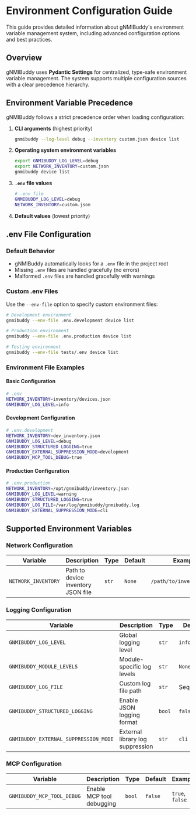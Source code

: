 # Environment Configuration Guide

This guide provides detailed information about gNMIBuddy's environment variable management system, including advanced configuration options and best practices.

## Overview

gNMIBuddy uses **Pydantic Settings** for centralized, type-safe environment variable management. The system supports multiple configuration sources with a clear precedence hierarchy.

## Environment Variable Precedence

gNMIBuddy follows a strict precedence order when loading configuration:

1. **CLI arguments** (highest priority)

   ```bash
   gnmibuddy --log-level debug --inventory custom.json device list
   ```

2. **Operating system environment variables**

   ```bash
   export GNMIBUDDY_LOG_LEVEL=debug
   export NETWORK_INVENTORY=custom.json
   gnmibuddy device list
   ```

3. **`.env` file values**

   ```bash
   # .env file
   GNMIBUDDY_LOG_LEVEL=debug
   NETWORK_INVENTORY=custom.json
   ```

4. **Default values** (lowest priority)

## .env File Configuration

### Default Behavior

- gNMIBuddy automatically looks for a `.env` file in the project root
- Missing `.env` files are handled gracefully (no errors)
- Malformed `.env` files are handled gracefully with warnings

### Custom .env Files

Use the `--env-file` option to specify custom environment files:

```bash
# Development environment
gnmibuddy --env-file .env.development device list

# Production environment
gnmibuddy --env-file .env.production device list

# Testing environment
gnmibuddy --env-file tests/.env device list
```

### Environment File Examples

#### Basic Configuration

```bash
# .env
NETWORK_INVENTORY=inventory/devices.json
GNMIBUDDY_LOG_LEVEL=info
```

#### Development Configuration

```bash
# .env.development
NETWORK_INVENTORY=dev_inventory.json
GNMIBUDDY_LOG_LEVEL=debug
GNMIBUDDY_STRUCTURED_LOGGING=true
GNMIBUDDY_EXTERNAL_SUPPRESSION_MODE=development
GNMIBUDDY_MCP_TOOL_DEBUG=true
```

#### Production Configuration

```bash
# .env.production
NETWORK_INVENTORY=/opt/gnmibuddy/inventory.json
GNMIBUDDY_LOG_LEVEL=warning
GNMIBUDDY_STRUCTURED_LOGGING=true
GNMIBUDDY_LOG_FILE=/var/log/gnmibuddy/gnmibuddy.log
GNMIBUDDY_EXTERNAL_SUPPRESSION_MODE=cli
```

## Supported Environment Variables

### Network Configuration

| Variable            | Description                        | Type  | Default | Example                   |
| ------------------- | ---------------------------------- | ----- | ------- | ------------------------- |
| `NETWORK_INVENTORY` | Path to device inventory JSON file | `str` | `None`  | `/path/to/inventory.json` |

### Logging Configuration

| Variable                              | Description                      | Type   | Default    | Example                               |
| ------------------------------------- | -------------------------------- | ------ | ---------- | ------------------------------------- |
| `GNMIBUDDY_LOG_LEVEL`                 | Global logging level             | `str`  | `info`     | `debug`, `info`, `warning`, `error`   |
| `GNMIBUDDY_MODULE_LEVELS`             | Module-specific log levels       | `str`  | `None`     | `src.cmd=warning,src.inventory=debug` |
| `GNMIBUDDY_LOG_FILE`                  | Custom log file path             | `str`  | Sequential | `/custom/path/gnmibuddy.log`          |
| `GNMIBUDDY_STRUCTURED_LOGGING`        | Enable JSON logging format       | `bool` | `false`    | `true`, `false`                       |
| `GNMIBUDDY_EXTERNAL_SUPPRESSION_MODE` | External library log suppression | `str`  | `cli`      | `cli`, `mcp`, `development`           |

### MCP Configuration

| Variable                   | Description               | Type   | Default | Example         |
| -------------------------- | ------------------------- | ------ | ------- | --------------- |
| `GNMIBUDDY_MCP_TOOL_DEBUG` | Enable MCP tool debugging | `bool` | `false` | `true`, `false` |
